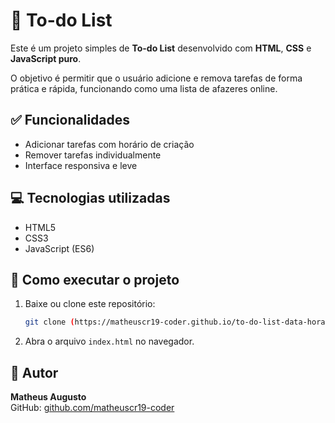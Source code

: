 # 📝 To-do List

Este é um projeto simples de **To-do List** desenvolvido com **HTML**, **CSS** e **JavaScript puro**.

O objetivo é permitir que o usuário adicione e remova tarefas de forma prática e rápida, funcionando como uma lista de afazeres online.

## ✅ Funcionalidades

- Adicionar tarefas com horário de criação
- Remover tarefas individualmente
- Interface responsiva e leve

## 💻 Tecnologias utilizadas

- HTML5
- CSS3
- JavaScript (ES6)

## 🚀 Como executar o projeto

1. Baixe ou clone este repositório:
   ```bash
   git clone (https://matheuscr19-coder.github.io/to-do-list-data-hora/)
   ```
2. Abra o arquivo `index.html` no navegador.

## 🧠 Autor

**Matheus Augusto**  
GitHub: [github.com/matheuscr19-coder](https://github.com/matheuscr19-coder)
